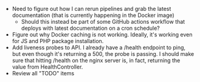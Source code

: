 - Need to figure out how I can rerun pipelines and grab the latest documentation (that is currently happening in the Docker image)
  - Should this instead be part of some GitHub actions workflow that deploys with latest documentation on a cron schedule?
- Figure out why Docker caching is not working.  Ideally, it's working even for JS and PHP package installation.
- Add liveness probes to API.  I already have a /health endpoint to ping, but even though it's returning a 500, the probe is passing.  I should make sure that hitting /health on the nginx server is, in fact, returning the value from HealthController.
- Review all "TODO" items
